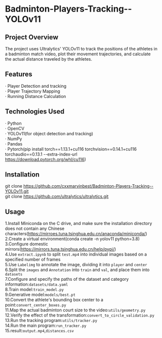 # Badminton-Players-Tracking--YOLOv11
## Project Overview
The project uses Ultralytics' YOLOv11 to track the positions of the athletes in a badminton match video, plot their movement trajectories, and calculate the actual distance traveled by the athletes.
## Features
· Player Detection and tracking  
· Player Trajectory Mapping  
· Running Distance Calculation  
## Technologies Used
· Python  
· OpenCV  
· YOLOv11(for object detection and tracking)  
· NumPy  
· Pandas  
· Pytorch(pip install torch==1.13.1+cu116 torchvision==0.14.1+cu116 torchaudio==0.13.1 --extra-index-url https://download.pytorch.org/whl/cu116)
## Installation
git clone https://github.com/cxxmarvinbest/Badminton-Players-Tracking--YOLOv11.git  
git clone https://github.com/ultralytics/ultralytics.git
## Usage
1.Install Miniconda on the C drive, and make sure the installation directory does not contain any Chinese characters(https://mirroes.tuna.tsinghua.edu.cn/anaconda/miniconda/)  
2.Create a virtual environment(conda create -n yolov11 python=3.8)  
3.Configure domestic mirrors(https://mirrors.tuna.tsinghua.edu.cn/help/pypi/)  
4.Use `extract.ipynb` to split `test.mp4` into individual images based on a specified number of frames  
5.Use `Labelimg` to annotate the image, dividing it into `player` and `center`  
6.Split the `images` and `Annotation` into `train` and `val`, and place them into `datasets`  
7.Configure and specify the paths of the dataset and category information:`datasets/data.yaml`  
8.Train model:`train_model.py`  
9.Generative model:`models/best.pt`  
10.Convert the athlete's bounding box center to a point:`convert_center_boxes.py`  
11.Map the actual badminton court size to the video:`utils/geometry.py`  
12.Verify the effect of the transformation:`convert_to_circle_validation.py`  
13.Run the tracking program:`utils/tracker.py`  
14.Run the main program:`run_tracker.py`  
15.result:`output.mp4`,`distances.csv`
